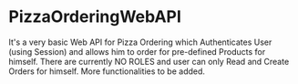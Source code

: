 # PizzaOrderingWebAPI
It's a very basic Web API for Pizza Ordering which Authenticates User (using Session) and allows him to order for pre-defined Products for himself.
There are currently NO ROLES and user can only Read and Create Orders for himself.
More functionalities to be added.
